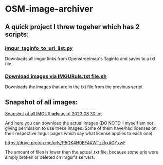 # OSM-image-archiver
## A quick project I threw togeher which has 2 scripts:

### [imgur_taginfo_to_url_list.py](imgur_taginfo_to_url_list.py)

Downloads all imgur links from Openstreetmap's Taginfo and saves to a txt file.
  
### [Download images via IMGURuls.txt file.sh](Download%20images%20via%20IMGURuls.txt%20file.sh)
Downloads the images that are in the txt file from the previous script

## Snapshot of all images:

[Snapshot of all IMGUR **urls** as of 2023 08 30.txt](Snapshot%20of%20all%20IMGUR%20**urls**%20as%20of%202023%2008%2030.txt)

And here you can download the actual images (DO NOTE: I myself am not giving permission to use these images. Some of them have/had licenses on their respective Imgur pages which say what license applies to each one)

https://drive.proton.me/urls/R5QK4H0EF4#WTzkkxAGYxwF

The amount of files is lower than the actual .txt file, because some urls were simply broken or deleted on Imgur's servers.
